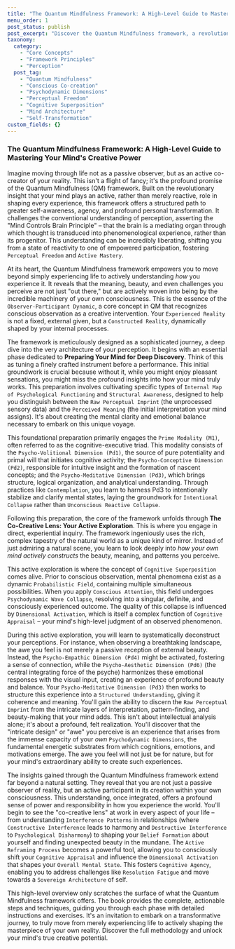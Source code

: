 ```yaml
---
title: "The Quantum Mindfulness Framework: A High-Level Guide to Mastering Your Mind's Creative Power"
menu_order: 1
post_status: publish
post_excerpt: "Discover the Quantum Mindfulness framework, a revolutionary approach that posits your mind as an active co-creator of reality. Learn how to move beyond passive observation to consciously shape your experiences by understanding the psychodynamic dimensions of consciousness and engaging in active perceptual practices for profound personal transformation."
taxonomy:
  category:
    - "Core Concepts"
    - "Framework Principles"
    - "Perception"
  post_tag:
    - "Quantum Mindfulness"
    - "Conscious Co-creation"
    - "Psychodynamic Dimensions"
    - "Perceptual Freedom"
    - "Cognitive Superposition"
    - "Mind Architecture"
    - "Self-Transformation"
custom_fields: {}
---
```


### The Quantum Mindfulness Framework: A High-Level Guide to Mastering Your Mind's Creative Power

Imagine moving through life not as a passive observer, but as an active co-creator of your reality. This isn't a flight of fancy; it's the profound promise of the Quantum Mindfulness (QM) framework. Built on the revolutionary insight that your mind plays an active, rather than merely reactive, role in shaping every experience, this framework offers a structured path to greater self-awareness, agency, and profound personal transformation. It challenges the conventional understanding of perception, asserting the "Mind Controls Brain Principle" – that the brain is a mediating organ through which thought is transduced into phenomenological experience, rather than its progenitor. This understanding can be incredibly liberating, shifting you from a state of reactivity to one of empowered participation, fostering `Perceptual Freedom` and `Active Mastery`.

At its heart, the Quantum Mindfulness framework empowers you to move beyond simply experiencing life to actively understanding *how* you experience it. It reveals that the meaning, beauty, and even challenges you perceive are not just "out there," but are actively woven into being by the incredible machinery of your own consciousness. This is the essence of the `Observer-Participant Dynamic`, a core concept in QM that recognizes conscious observation as a creative intervention. Your `Experienced Reality` is not a fixed, external given, but a `Constructed Reality`, dynamically shaped by your internal processes.

The framework is meticulously designed as a sophisticated journey, a deep dive into the very architecture of your perception. It begins with an essential phase dedicated to **Preparing Your Mind for Deep Discovery**. Think of this as tuning a finely crafted instrument before a performance. This initial groundwork is crucial because without it, while you might enjoy pleasant sensations, you might miss the profound insights into how your mind truly works. This preparation involves cultivating specific types of `Internal Map of Psychological Functioning` and `Structural Awareness`, designed to help you distinguish between the `Raw Perceptual Imprint` (the unprocessed sensory data) and the `Perceived Meaning` (the initial interpretation your mind assigns). It's about creating the mental clarity and emotional balance necessary to embark on this unique voyage.

This foundational preparation primarily engages the `Prime Modality (M1)`, often referred to as the cognitive-executive triad. This modality consists of the `Psycho-Volitional Dimension (Pd1)`, the source of pure potentiality and primal will that initiates cognitive activity; the `Psycho-Conceptive Dimension (Pd2)`, responsible for intuitive insight and the formation of nascent concepts; and the `Psycho-Meditative Dimension (Pd3)`, which brings structure, logical organization, and analytical understanding. Through practices like `Contemplation`, you learn to harness Pd3 to intentionally stabilize and clarify mental states, laying the groundwork for `Intentional Collapse` rather than `Unconscious Reactive Collapse`.

Following this preparation, the core of the framework unfolds through **The Co-Creative Lens: Your Active Exploration**. This is where you engage in direct, experiential inquiry. The framework ingeniously uses the rich, complex tapestry of the natural world as a unique kind of mirror. Instead of just admiring a natural scene, you learn to look deeply into *how your own mind actively constructs* the beauty, meaning, and patterns you perceive.

This active exploration is where the concept of `Cognitive Superposition` comes alive. Prior to conscious observation, mental phenomena exist as a dynamic `Probabilistic Field`, containing multiple simultaneous possibilities. When you apply `Conscious Attention`, this field undergoes `Psychodynamic Wave Collapse`, resolving into a singular, definite, and consciously experienced outcome. The quality of this collapse is influenced by `Dimensional Activation`, which is itself a complex function of `Cognitive Appraisal` – your mind's high-level judgment of an observed phenomenon.

During this active exploration, you will learn to systematically deconstruct your perceptions. For instance, when observing a breathtaking landscape, the awe you feel is not merely a passive reception of external beauty. Instead, the `Psycho-Empathic Dimension (Pd4)` might be activated, fostering a sense of connection, while the `Psycho-Aesthetic Dimension (Pd6)` (the central integrating force of the psyche) harmonizes these emotional responses with the visual input, creating an experience of profound beauty and balance. Your `Psycho-Meditative Dimension (Pd3)` then works to structure this experience into a `Structured Understanding`, giving it coherence and meaning. You'll gain the ability to discern the `Raw Perceptual Imprint` from the intricate layers of interpretation, pattern-finding, and beauty-making that your mind adds. This isn't about intellectual analysis alone; it's about a profound, felt realization. You'll discover that the "intricate design" or "awe" you perceive is an experience that arises from the immense capacity of your *own* `Psychodynamic Dimensions`, the fundamental energetic substrates from which cognitions, emotions, and motivations emerge. The awe you feel will not just be for nature, but for your mind's extraordinary ability to create such experiences.

The insights gained through the Quantum Mindfulness framework extend far beyond a natural setting. They reveal that you are not just a passive observer of reality, but an active participant in its creation within your own consciousness. This understanding, once integrated, offers a profound sense of power and responsibility in how you experience the world. You'll begin to see the "co-creative lens" at work in every aspect of your life – from understanding `Interference Patterns` in relationships (where `Constructive Interference` leads to harmony and `Destructive Interference` to `Psychological Disharmony`) to shaping your `Belief Formation` about yourself and finding unexpected beauty in the mundane. The `Active Reframing Process` becomes a powerful tool, allowing you to consciously shift your `Cognitive Appraisal` and influence the `Dimensional Activation` that shapes your `Overall Mental State`. This fosters `Cognitive Agency`, enabling you to address challenges like `Resolution Fatigue` and move towards a `Sovereign Architecture` of self.

This high-level overview only scratches the surface of what the Quantum Mindfulness framework offers. The book provides the complete, actionable steps and techniques, guiding you through each phase with detailed instructions and exercises. It's an invitation to embark on a transformative journey, to truly move from merely experiencing life to actively shaping the masterpiece of your own reality. Discover the full methodology and unlock your mind's true creative potential.